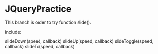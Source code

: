 # JQueryPractice

This branch is order to try function slide().

include:

slideDown(speed, callback)
slideUp(speed, callback)
slideToggle(speed, callback)
slideTo(speed, callback)

